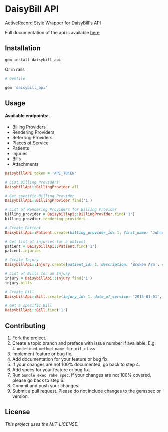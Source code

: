# DaisyBill API
ActiveRecord Style Wrapper for DaisyBill's API

Full documentation of the api is available [here](api.daisybill.com)

## Installation
```bash
gem install daisybill_api
```

Or in rails

```ruby
# Gemfile

gem 'daisybill_api'
```

## Usage
#### Available endpoints:
- Billing Providers
- Rendering Providers
- Referring Providers
- Places of Service
- Patients
- Injuries
- Bills
- Attachments

```ruby
DaisybillAPI.token = 'API_TOKEN'

# List Billing Providers
DaisybillApi::BillingProvider.all

# Get specific Billing Provider
DaisybillApi::BillingProvider.find('1')

# List of Rendering Providers for Billing Provider
billing_provider = DaisybillApi::BillingProvider.find('1')
billing_provdier.rendering_providers

# Create Patient
DaisybillApi::Patient.create(billing_provider_id: 1, first_name: "Johnny", last_name: "Apple")

# Get list of injuries for a patient
patient = DaisybillApi::Patient.find('1')
patient.injuries

# Create Injury
DaisybillApi::Injury.create(patient_id: 1, description: 'Broken Arm', claim_number: '1234567')

# List of Bills for an Injury
injury = DaisybillApi::Injury.find('1')
injury.bills

# Create Bill
DaisybillApi::Bill.create(injury_id: 1, date_of_service: '2015-01-01', rendering_provider_id: 1, place_of_service_id: 1)

# Get a specific Bill
DaisybillApi::Bill.find('1')
```

## Contributing
1. Fork the project.
2. Create a topic branch and preface with issue number if available. E.g, `4_undefined_method_name_for_nil_class`
3. Implement feature or bug fix.
4. Add documentation for your feature or bug fix.
5. If your changes are not 100% documented, go back to step 4.
6. Add specs for your feature or bug fix.
7. Run `bundle exec rake spec`. If your changes are not 100% covered, please go back to step 6.
8. Commit and push your changes.
9. Submit a pull request. Please do not include changes to the gemspec or version.

## License
*This project uses the MIT-LICENSE.*

